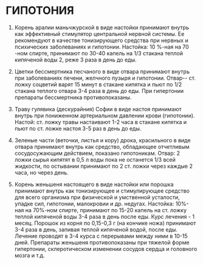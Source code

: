 # ГИПОТОНИЯ

1. Корень аралии маньчжурской в виде настойки принимают внутрь как
эффективный стимулятор центральной нервной системы. Ее рекомендуют в
качестве тонизирующего средства при нервных и психических заболеваниях и
гипотонии. Настойка: 10 %-ная на 70 -ном спирте, принимают по 30-40
капель на 1/3 стакана теплой кипяченой воды 2, реже 3 раза в день до
еды.  
  
2. Цветки бессмертника песчаного в виде отвара принимают внутрь при
заболеваниях печени, желчного пузыря и гипотонии. Отвар-- ст. ложку
соцветий варят 15 минут в стакане кипятка и пьют по 1/2 стакана теплого
отвара 3-4 раза в день до еды. При гипертонии препараты бессмертника
противопоказаны.  
  
3. Траву гулявика (дескурайния) Софии в виде настоя принимают внутрь при
пониженном артериальном давлении крови (гипотонии). Настой: ст. ложку
травы настаивают 1-2 часа в стакане кипятка и пьют по ст. ложке настоя
3-5 раз в день до еды.  
  
4. Зеленые части (веточки, листья и кору) дрока, красильного в виде
отвара принимают внутрь как средство, обладающее отчетливым
сосудосужающим действием, показано гипотоникам. Отвар: 2 ложки сырья
кипятят в 0,5 л воды пока не останется 1/3 всей жидкости, по остывании
принимают по 2 ст. ложки через каждые 2 часа, но через день.  
  
5. Корень женьшеня настоящего в виде настойки или порошка принимают
внутрь как тонизирующее и стимулирующее средство для всего организма при
физической и умственной усталости, упадке сил, гипотонии, малокровии и
др. недугах. Настойка: 10%-ная на 70%-ном спирте, принимают по 15-20
капель на ст. ложку теплой кипяченой воды 3-4 раза в день после еды.
Курс лечения - 1 месяц. Порошок из корня по 0,15-0,3 г (на кончике ножа)
принимают 3-4 раза в день, запивая теплой кипяченой водой, после еды.
Лечение проводят в 3-4 курса с перерывами между ними в 10-15 дней.
Препараты женьшеня противопоказаны при тяжелой форме гипертонии,
склеротическом изменении сосудов сердца и головного мозга и т.д.
